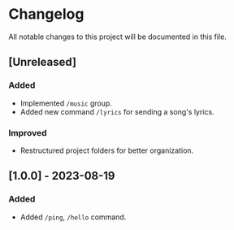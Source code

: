 # Changelog

All notable changes to this project will be documented in this file.

<!-- ## [Unreleased]

### Added

- Implemented [New Feature Name].
- Added new command `!newcommand` for [brief command description].

### Improved

- Optimized [Improved Feature Name].
- Enhanced [Another Improved Feature].

### Fixed

- Fixed an issue causing [brief description of fixed issue].
- Resolved a problem with [another resolved issue].  -->


## [Unreleased]

### Added

- Implemented `/music` group.
- Added new command `/lyrics` for sending a song's lyrics.

### Improved

- Restructured project folders for better organization.



## [1.0.0]  - 2023-08-19

### Added

- Added `/ping`, `/hello` command. 
